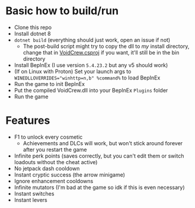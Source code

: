 # Basic how to build/run

- Clone this repo
- Install dotnet 8
- `dotnet build` (everything should just work, open an issue if not)
  - The post-build script might try to copy the dll to *my* install directory, change that in [VoidCrew.csproj](https://github.com/DEATHB4DEFEAT/Void-Crew-Cheat/blob/master/VoidCrew/VoidCrew.csproj#L30) if you want, it'll still be in the bin directory
- Install BepInEx (I use version `5.4.23.2` but any v5 should work)
- (If on Linux with Proton) Set your launch args to `WINEDLLOVERRIDES="winhttp=n,b" %command%` to load BepInEx
- Run the game to init BepInEx
- Put the compiled VoidCrew.dll into your BepInEx `Plugins` folder
- Run the game

# Features

- F1 to unlock every cosmetic
  - Achievements and DLCs will work, but won't stick around forever after you restart the game
- Infinite perk points (saves correctly, but you can't edit them or switch loadouts without the cheat active)
- No jetpack dash cooldown
- Instant cryptic success (the arrow minigame)
- Ignore enhancement cooldowns
- Infinite mutators (I'm bad at the game so idk if this is even necessary)
- Instant switches
- Instant levers
